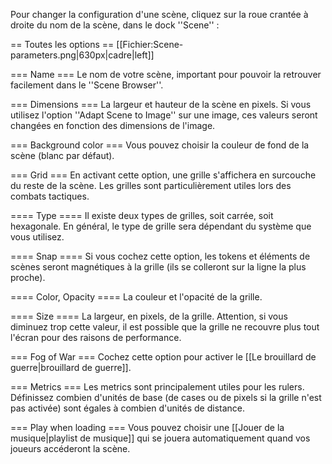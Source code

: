 Pour changer la configuration d'une scène, cliquez sur la roue crantée à droite du nom de la scène, dans le dock ''Scene'' :

== Toutes les options ==
[[Fichier:Scene-parameters.png|630px|cadre|left]]

=== Name ===
Le nom de votre scène, important pour pouvoir la retrouver facilement dans le ''Scene Browser''.

=== Dimensions ===
La largeur et hauteur de la scène en pixels. Si vous utilisez l'option ''Adapt Scene to Image'' sur une image, ces valeurs seront changées en fonction des dimensions de l'image.

=== Background color ===
Vous pouvez choisir la couleur de fond de la scène (blanc par défaut).

=== Grid ===
En activant cette option, une grille s'affichera en surcouche du reste de la scène. Les grilles sont particulièrement utiles lors des combats tactiques.

==== Type ====
Il existe deux types de grilles, soit carrée, soit hexagonale. En général, le type de grille sera dépendant du système que vous utilisez.

==== Snap ====
Si vous cochez cette option, les tokens et éléments de scènes seront magnétiques à la grille (ils se colleront sur la ligne la plus proche).

==== Color, Opacity ====
La couleur et l'opacité de la grille.

==== Size ====
La largeur, en pixels, de la grille. Attention, si vous diminuez trop cette valeur, il est possible que la grille ne recouvre plus tout l'écran pour des raisons de performance.

=== Fog of War ===
Cochez cette option pour activer le [[Le brouillard de guerre|brouillard de guerre]].

=== Metrics ===
Les metrics sont principalement utiles pour les rulers. Définissez combien d'unités de base (de cases ou de pixels si la grille n'est pas activée) sont égales à combien d'unités de distance.

=== Play when loading ===
Vous pouvez choisir une [[Jouer de la musique|playlist de musique]] qui se jouera automatiquement quand vos joueurs accéderont la scène.